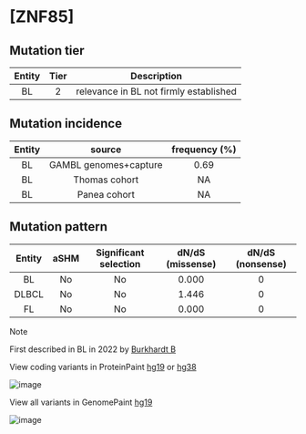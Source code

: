 # [ZNF85]

## Mutation tier

|Entity|Tier|Description                           |
|:------:|:----:|--------------------------------------|
|BL    |2   |relevance in BL not firmly established|
## Mutation incidence

|Entity|source               |frequency (%)|
|:------:|:---------------------:|:-------------:|
|BL    |GAMBL genomes+capture|0.69         |
|BL    |Thomas cohort        |  NA         |
|BL    |Panea cohort         |  NA         |

## Mutation pattern

|Entity|aSHM|Significant selection|dN/dS (missense)|dN/dS (nonsense)|
|:------:|:----:|:---------------------:|:----------------:|:----------------:|
|BL    |No  |No                   |0.000           |0               |
|DLBCL |No  |No                   |1.446           |0               |
|FL    |No  |No                   |0.000           |0               |


> [!NOTE]
> First described in BL in 2022 by [Burkhardt B](https://pubmed.ncbi.nlm.nih.gov/35794096)

View coding variants in ProteinPaint [hg19](https://www.bcgsc.ca/downloads/morinlab/GAMBL/test/genes/ZNF85_protein.html)  or [hg38](https://www.bcgsc.ca/downloads/morinlab/GAMBL/test/genes/ZNF85_protein_hg38.html)

![image](../../images/proteinpaint/ZNF85_NM_003429.svg)

View all variants in GenomePaint [hg19](https://www.bcgsc.ca/downloads/morinlab/GAMBL/test/genes/ZNF85.html)

![image](../../images/proteinpaint/ZNF85.svg)
